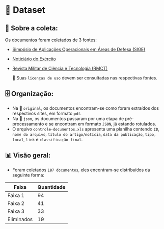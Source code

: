 # 📃 Dataset


## 📌 Sobre a coleta:
Os documentos foram coletados de 3 fontes:
- [Simpósio de Aplicações Operacionais em Áreas de Defesa (SIGE)](https://www.sige.ita.br/)
- [Noticiário do Exército](https://www.eb.mil.br/web/noticias/noticiario-do-exercito)
- [Revista Militar de Ciência e Tecnologia (RMCT)](http://www.ebrevistas.eb.mil.br/CT)

  📜  Suas `licenças de uso` devem ser consultadas nas respectivas fontes. 


## :file_cabinet: Organização:
- Na 📁 `original`, os documentos encontram-se como foram extraídos dos respectivos sites, em formato `pdf`.
- Na 📁 `json`, os documentos passaram por uma etapa de pré-processamento e se encontram em formato `JSON`, já estando rotulados.
- O arquivo `controle-documentos.xls` apresenta uma planilha contendo  `ID`, `nome do arquivo`, `título do artigo/notícia`, `data da publicação`, `tipo, local`, `link` e `classificação final`. 


## :bar_chart: Visão geral:
- Foram coletados `187 documentos`, eles encontram-se distribuídos da seguinte forma:


| Faixa  | Quantidade |
| ------------- | ------------- |
| Faixa 1 | 94  |
| Faixa 2  | 41  |
| Faixa 3  | 33  |
| Eliminados | 19  |
